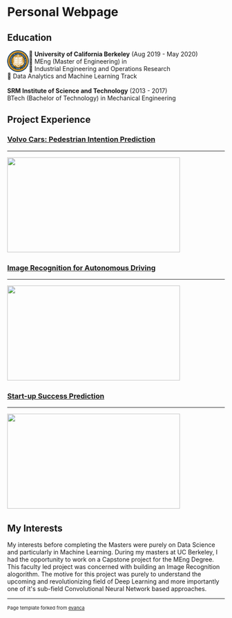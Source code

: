 # Personal Webpage

## Education

<img style="float: left;" src="images/berkeley.png?raw=true" width="50" height="50"/>&#8;
**University of California Berkeley** (Aug 2019 - May 2020)
<br>
&#8; MEng (Master of Engineering) in 
<br>
&#8; Industrial Engineering and Operations Research
<br>&#8; Data Analytics and Machine Learning Track
<br><br>
**SRM Institute of Science and Technology** (2013 - 2017)
<br>
BTech (Bachelor of Technology) in Mechanical Engineering


## Project Experience


### [Volvo Cars: Pedestrian Intention Prediction](/meng_volvo.md)
---

<p align='left'>
    <img src="images/modelC.gif?raw=true" width="400" height="220"/>
</p>

### [Image Recognition for Autonomous Driving](/meng_capstone.md)
---

<p align='left'>
    <img src="images/ripple.png?raw=true" width="400" height="220"/>
</p>

### [Start-up Success Prediction](/meng_startup.md)
---

<p align='left'>
    <img src="images/modelC1.gif?raw=true" width="400" height="220"/>
</p>

## My Interests

My interests before completing the Masters were purely on Data Science and particularly in Machine Learning. During my masters at UC Berkeley, I had the opportunity to work on a Capstone project for the MEng Degree. This faculty led project was concerned with building an Image Recognition alogorithm. The motive for this project was purely to understand the upcoming and revolutionizing field of Deep Learning and more importantly one of it's sub-field Convolutional Neural Network based approaches. 

---
<p style="font-size:11px">Page template forked from <a href="https://github.com/evanca/quick-portfolio">evanca</a></p>
<!-- Remove above link if you don't want to attibute -->
